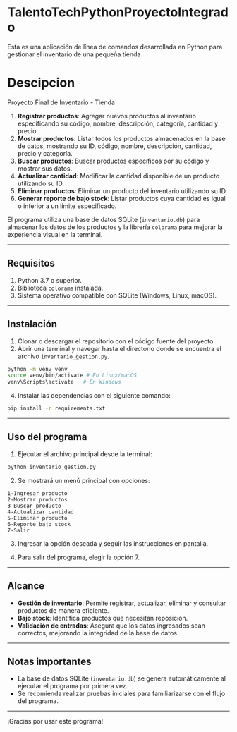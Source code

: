 # TalentoTechPythonProyectoIntegrado
Esta es una aplicación de línea de comandos desarrollada en Python para gestionar el inventario de una pequeña tienda


# Descipcion
Proyecto Final de Inventario - Tienda


1. **Registrar productos**: Agregar nuevos productos al inventario especificando su código, nombre, descripción, categoría, cantidad y precio.
2. **Mostrar productos**: Listar todos los productos almacenados en la base de datos, mostrando su ID, código, nombre, descripción, cantidad, precio y categoría.
3. **Buscar productos**: Buscar productos específicos por su código y mostrar sus datos.
4. **Actualizar cantidad**: Modificar la cantidad disponible de un producto utilizando su ID.
5. **Eliminar productos**: Eliminar un producto del inventario utilizando su ID.
6. **Generar reporte de bajo stock**: Listar productos cuya cantidad es igual o inferior a un límite especificado.

El programa utiliza una base de datos SQLite (`inventario.db`) para almacenar los datos de los productos y la librería `colorama` para mejorar la experiencia visual en la terminal.

---

## Requisitos
1. Python 3.7 o superior.
2. Biblioteca `colorama` instalada.
3. Sistema operativo compatible con SQLite (Windows, Linux, macOS).

---

## Instalación
1. Clonar o descargar el repositorio con el código fuente del proyecto.
2. Abrir una terminal y navegar hasta el directorio donde se encuentra el archivo `inventario_gestion.py`.


```bash
python -m venv venv
source venv/bin/activate # En Linux/macOS
venv\Scripts\activate   # En Windows
```

4. Instalar las dependencias con el siguiente comando:

```bash
pip install -r requirements.txt
```

---

## Uso del programa
1. Ejecutar el archivo principal desde la terminal:

```bash
python inventario_gestion.py
```

2. Se mostrará un menú principal con opciones:

```
1-Ingresar producto
2-Mostrar productos
3-Buscar producto
4-Actualizar cantidad
5-Eliminar producto
6-Reporte bajo stock
7-Salir
```

3. Ingresar la opción deseada y seguir las instrucciones en pantalla.

4. Para salir del programa, elegir la opción 7.

---

## Alcance
- **Gestión de inventario**: Permite registrar, actualizar, eliminar y consultar productos de manera eficiente.
- **Bajo stock**: Identifica productos que necesitan reposición.
- **Validación de entradas**: Asegura que los datos ingresados sean correctos, mejorando la integridad de la base de datos.

---

## Notas importantes
- La base de datos SQLite (`inventario.db`) se genera automáticamente al ejecutar el programa por primera vez.
- Se recomienda realizar pruebas iniciales para familiarizarse con el flujo del programa.

---

¡Gracias por usar este programa! 
